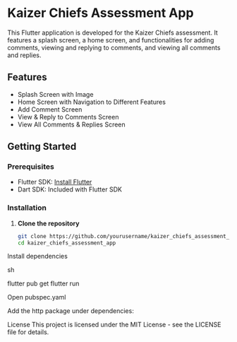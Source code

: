 # Kaizer Chiefs Assessment App

This Flutter application is developed for the Kaizer Chiefs assessment. It features a splash screen, a home screen, and functionalities for adding comments, viewing and replying to comments, and viewing all comments and replies.

## Features

- Splash Screen with Image
- Home Screen with Navigation to Different Features
- Add Comment Screen
- View & Reply to Comments Screen
- View All Comments & Replies Screen

## Getting Started

### Prerequisites

- Flutter SDK: [Install Flutter](https://flutter.dev/docs/get-started/install)
- Dart SDK: Included with Flutter SDK

### Installation

1. **Clone the repository**

   ```sh
   git clone https://github.com/yourusername/kaizer_chiefs_assessment_app.git
   cd kaizer_chiefs_assessment_app
Install dependencies

sh

flutter pub get
flutter run

Open pubspec.yaml

Add the http package under dependencies:

License
This project is licensed under the MIT License - see the LICENSE file for details.
